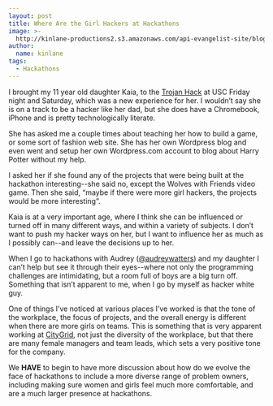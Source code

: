 ```yaml
---
layout: post
title: Where Are the Girl Hackers at Hackathons
image: >-
  http://kinlane-productions2.s3.amazonaws.com/api-evangelist-site/blog/kaia-at-trojan-hack-2.jpg
author:
  name: kinlane
tags:
  - Hackathons
---
```

I brought my 11 year old daughter Kaia, to the [Trojan Hack](http://trojanhack.co/ "Trojan Hack") at USC Friday night and Saturday, which was a new experience for her. I wouldn’t say she is on a track to be a hacker like her dad, but she does have a Chromebook, iPhone and is pretty technologically literate.

She has asked me a couple times about teaching her how to build a game, or some sort of fashion web site. She has her own Wordpress blog and even went and setup her own Wordpress.com account to blog about Harry Potter without my help.

I asked her if she found any of the projects that were being built at the hackathon interesting--she said no, except the Wolves with Friends video game. Then she said, “maybe if there were more girl hackers, the projects would be more interesting”.

Kaia is at a very important age, where I think she can be influenced or turned off in many different ways, and within a variety of subjects. I don’t want to push my hacker ways on her, but I want to influence her as much as I possibly can--and leave the decisions up to her.

When I go to hackathons with Audrey ([@audreywatters](https://twitter.com/#!/audreywatters)) and my daughter I can’t help but see it through their eyes--where not only the programming challenges are intimidating, but a room full of boys are a big turn off. Something that isn’t apparent to me, when I go by myself as hacker white guy.

One of things I’ve noticed at various places I’ve worked is that the tone of the workplace, the focus of projects, and the overall energy is different when there are more girls on teams. This is something that is very apparent working at [CityGrid](http://www.citygrid.com "CityGrid"), not just the diversity of the workplace, but that there are many female managers and team leads, which sets a very positive tone for the company.

We **HAVE** to begin to have more discussion about how do we evolve the face of hackathons to include a more diverse range of problem owners, including making sure women and girls feel much more comfortable, and are a much larger presence at hackathons.